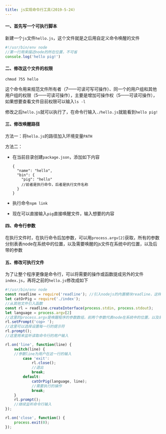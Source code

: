 ```yaml
---
title: js实现命令行工具(2019-5-24)
---
```


#### 一、首先写一个可执行脚本
新建一个`js`文件`hello.js`，这个文件就是之后用自定义命令唤醒的文件

```js
#!/usr/bin/env node
//第一行用来描述node的所在位置，不可省
console.log('hello pig!')
```
#### 二、修改这个文件的权限

```
chmod 755 hello
```
这个命令用来规范文件所有者（7——可读可写可操作）、同一个的用户组和其他用户组的权限（5——可读可操作），主要是增加可操作权（5——可读可操作），如果想要查看文件目前权限可以输入`ls -l`

修改之后`hello.js`就可以执行了，在命令行输入`./hello.js`就能看到`hello pig!`

#### 三、修改唤醒路径
方法一：将`hello.js`的路径加入环境变量`PATH`

方法二： 

* 在当前目录创建`package.json`，添加如下内容

    ```
    {
      "name": "hello",
      "bin": {
        "pig": "hello"
        //前者是执行命令，后者是执行文件名称
      }
    }
    ```
    
* 执行命令`npm link`

* 现在可以直接输入`pig`直接唤醒文件，输入想要的内容

#### 四、命令行参数
在执行文件时，在执行命令后加参数，可以用`process.argv[2]`获取，所有的参数分别表表node在系统中的位置，以及需要唤醒的js文件在系统中的位置，以及后带的参数

#### 五、修改可执行文件
为了让整个程序更像是命令行，可以将需要的操作或函数提成另外的文件`index.js`，再将之前的`hello.js`修改成如下

```js
#!/usr/bin/env node
const readline = require('readline'); //引入nodejs的内置模块readline，这样可以获取命令行的输入
let catOrPig = require('./index'); 
//从其他文件引入函数
const rl = readline.createInterface(process.stdin, process.stdout);
let language = process.argv[2] 
//这里的process.argv是唤醒程序的参数数组，前两个参数代表node在系统中的位置，以及需要唤醒的js文件在系统中的位置
rl.setPrompt('cop> '); 
//这里可以选择设置每一行的提示符
rl.prompt();
//这里用来监听读取命令行的用户输入

rl.on('line', function(line) {
	switch(line) {
	//参数line为用户在这一行的输入
        case 'exit':
            rl.close();
            //退出
            break;
        default:
            catOrPig(language, line);
            //需要执行的操作
            break;
    }
    rl.prompt();
    //继续监听命令行输入
});

rl.on('close', function() {
    process.exit(0);
});
```
